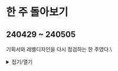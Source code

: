 # 한 주 돌아보기
## 240429 ~ 240505
기획서와 레벨디자인을 다시 점검하는 한 주였다.\


<details>
<summary>접기/열기</summary>


</details>


